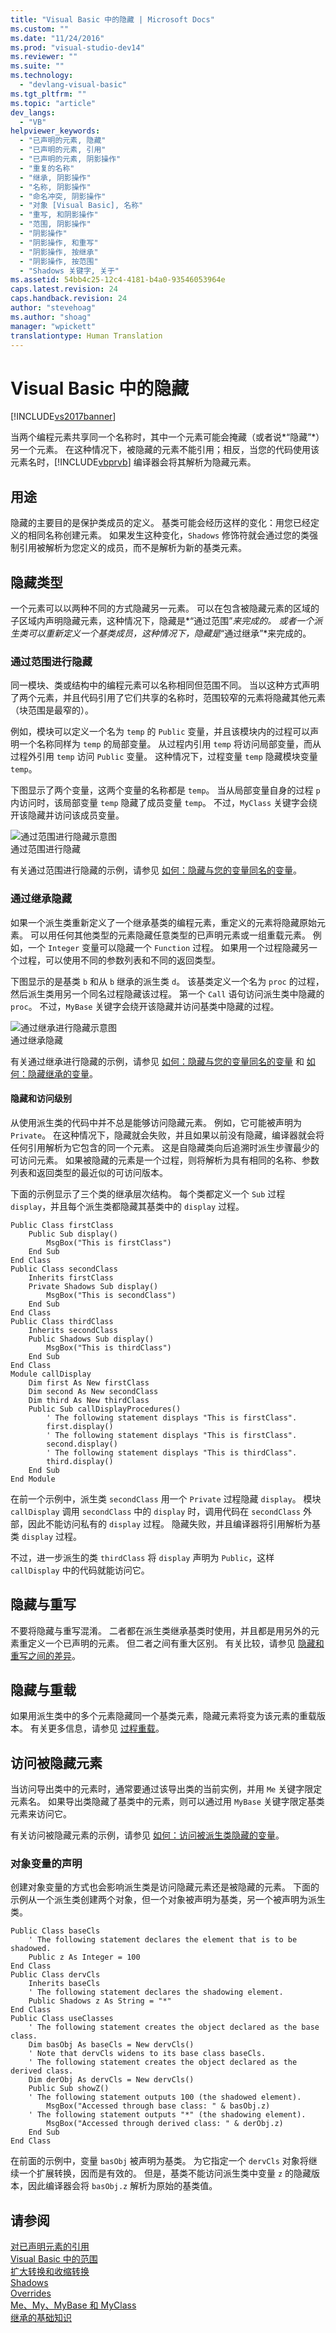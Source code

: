 ```yaml
---
title: "Visual Basic 中的隐藏 | Microsoft Docs"
ms.custom: ""
ms.date: "11/24/2016"
ms.prod: "visual-studio-dev14"
ms.reviewer: ""
ms.suite: ""
ms.technology: 
  - "devlang-visual-basic"
ms.tgt_pltfrm: ""
ms.topic: "article"
dev_langs: 
  - "VB"
helpviewer_keywords: 
  - "已声明的元素, 隐藏"
  - "已声明的元素, 引用"
  - "已声明的元素, 阴影操作"
  - "重复的名称"
  - "继承, 阴影操作"
  - "名称, 阴影操作"
  - "命名冲突, 阴影操作"
  - "对象 [Visual Basic], 名称"
  - "重写, 和阴影操作"
  - "范围, 阴影操作"
  - "阴影操作"
  - "阴影操作, 和重写"
  - "阴影操作, 按继承"
  - "阴影操作, 按范围"
  - "Shadows 关键字, 关于"
ms.assetid: 54bb4c25-12c4-4181-b4a0-93546053964e
caps.latest.revision: 24
caps.handback.revision: 24
author: "stevehoag"
ms.author: "shoag"
manager: "wpickett"
translationtype: Human Translation
---
```

# Visual Basic 中的隐藏
[!INCLUDE[vs2017banner](../../../../csharp/includes/vs2017banner.md)]

当两个编程元素共享同一个名称时，其中一个元素可能会掩藏（或者说*“隐藏”*）另一个元素。  在这种情况下，被隐藏的元素不能引用；相反，当您的代码使用该元素名时，[!INCLUDE[vbprvb](../../../../csharp/programming-guide/concepts/linq/includes/vbprvb_md.md)] 编译器会将其解析为隐藏元素。  
  
## 用途  
 隐藏的主要目的是保护类成员的定义。  基类可能会经历这样的变化：用您已经定义的相同名称创建元素。  如果发生这种变化，`Shadows` 修饰符就会通过您的类强制引用被解析为您定义的成员，而不是解析为新的基类元素。  
  
## 隐藏类型  
 一个元素可以以两种不同的方式隐藏另一元素。  可以在包含被隐藏元素的区域的子区域内声明隐藏元素，这种情况下，隐藏是*“通过范围”*来完成的。  或者一个派生类可以重新定义一个基类成员，这种情况下，隐藏是*“通过继承”*来完成的。  
  
### 通过范围进行隐藏  
 同一模块、类或结构中的编程元素可以名称相同但范围不同。  当以这种方式声明了两个元素，并且代码引用了它们共享的名称时，范围较窄的元素将隐藏其他元素（块范围是最窄的）。  
  
 例如，模块可以定义一个名为 `temp` 的 `Public` 变量，并且该模块内的过程可以声明一个名称同样为 `temp` 的局部变量。  从过程内引用 `temp` 将访问局部变量，而从过程外引用 `temp` 访问 `Public` 变量。  这种情况下，过程变量 `temp` 隐藏模块变量 `temp`。  
  
 下图显示了两个变量，这两个变量的名称都是 `temp`。  当从局部变量自身的过程 `p` 内访问时，该局部变量 `temp` 隐藏了成员变量 `temp`。  不过，`MyClass` 关键字会绕开该隐藏并访问该成员变量。  
  
 ![通过范围进行隐藏示意图](../../../../visual-basic/programming-guide/language-features/declared-elements/media/shadowscope.gif "ShadowScope")  
通过范围进行隐藏  
  
 有关通过范围进行隐藏的示例，请参见 [如何：隐藏与您的变量同名的变量](../../../../visual-basic/programming-guide/language-features/declared-elements/how-to-hide-a-variable-with-the-same-name-as-your-variable.md)。  
  
### 通过继承隐藏  
 如果一个派生类重新定义了一个继承基类的编程元素，重定义的元素将隐藏原始元素。  可以用任何其他类型的元素隐藏任意类型的已声明元素或一组重载元素。  例如，一个 `Integer` 变量可以隐藏一个 `Function` 过程。  如果用一个过程隐藏另一个过程，可以使用不同的参数列表和不同的返回类型。  
  
 下图显示的是基类 `b` 和从 `b` 继承的派生类 `d`。  该基类定义一个名为 `proc` 的过程，然后派生类用另一个同名过程隐藏该过程。  第一个 `Call` 语句访问派生类中隐藏的 `proc`。  不过，`MyBase` 关键字会绕开该隐藏并访问基类中隐藏的过程。  
  
 ![通过继承进行隐藏示意图](../../../../visual-basic/programming-guide/language-features/declared-elements/media/shadowinherit.gif "ShadowInherit")  
通过继承隐藏  
  
 有关通过继承进行隐藏的示例，请参见 [如何：隐藏与您的变量同名的变量](../../../../visual-basic/programming-guide/language-features/declared-elements/how-to-hide-a-variable-with-the-same-name-as-your-variable.md) 和 [如何：隐藏继承的变量](../../../../visual-basic/programming-guide/language-features/declared-elements/how-to-hide-an-inherited-variable.md)。  
  
#### 隐藏和访问级别  
 从使用派生类的代码中并不总是能够访问隐藏元素。  例如，它可能被声明为 `Private`。  在这种情况下，隐藏就会失败，并且如果以前没有隐藏，编译器就会将任何引用解析为它包含的同一个元素。  这是自隐藏类向后追溯时派生步骤最少的可访问元素。  如果被隐藏的元素是一个过程，则将解析为具有相同的名称、参数列表和返回类型的最近似的可访问版本。  
  
 下面的示例显示了三个类的继承层次结构。  每个类都定义一个 `Sub` 过程 `display`，并且每个派生类都隐藏其基类中的 `display` 过程。  
  
```  
Public Class firstClass  
    Public Sub display()  
        MsgBox("This is firstClass")  
    End Sub  
End Class  
Public Class secondClass  
    Inherits firstClass  
    Private Shadows Sub display()  
        MsgBox("This is secondClass")  
    End Sub  
End Class  
Public Class thirdClass  
    Inherits secondClass  
    Public Shadows Sub display()  
        MsgBox("This is thirdClass")  
    End Sub  
End Class  
Module callDisplay  
    Dim first As New firstClass  
    Dim second As New secondClass  
    Dim third As New thirdClass  
    Public Sub callDisplayProcedures()  
        ' The following statement displays "This is firstClass".  
        first.display()  
        ' The following statement displays "This is firstClass".  
        second.display()  
        ' The following statement displays "This is thirdClass".  
        third.display()  
    End Sub  
End Module  
```  
  
 在前一个示例中，派生类 `secondClass` 用一个 `Private` 过程隐藏 `display`。  模块 `callDisplay` 调用 `secondClass` 中的 `display` 时，调用代码在 `secondClass` 外部，因此不能访问私有的 `display` 过程。  隐藏失败，并且编译器将引用解析为基类 `display` 过程。  
  
 不过，进一步派生的类 `thirdClass` 将 `display` 声明为 `Public`，这样 `callDisplay` 中的代码就能访问它。  
  
## 隐藏与重写  
 不要将隐藏与重写混淆。  二者都在派生类继承基类时使用，并且都是用另外的元素重定义一个已声明的元素。  但二者之间有重大区别。  有关比较，请参见 [隐藏和重写之间的差异](../../../../visual-basic/programming-guide/language-features/declared-elements/differences-between-shadowing-and-overriding.md)。  
  
## 隐藏与重载  
 如果用派生类中的多个元素隐藏同一个基类元素，隐藏元素将变为该元素的重载版本。  有关更多信息，请参见 [过程重载](../../../../visual-basic/programming-guide/language-features/procedures/procedure-overloading.md)。  
  
## 访问被隐藏元素  
 当访问导出类中的元素时，通常要通过该导出类的当前实例，并用 `Me` 关键字限定元素名。  如果导出类隐藏了基类中的元素，则可以通过用 `MyBase` 关键字限定基类元素来访问它。  
  
 有关访问被隐藏元素的示例，请参见 [如何：访问被派生类隐藏的变量](../../../../visual-basic/programming-guide/language-features/declared-elements/how-to-access-a-variable-hidden-by-a-derived-class.md)。  
  
### 对象变量的声明  
 创建对象变量的方式也会影响派生类是访问隐藏元素还是被隐藏的元素。  下面的示例从一个派生类创建两个对象，但一个对象被声明为基类，另一个被声明为派生类。  
  
```  
Public Class baseCls  
    ' The following statement declares the element that is to be shadowed.  
    Public z As Integer = 100  
End Class  
Public Class dervCls  
    Inherits baseCls  
    ' The following statement declares the shadowing element.  
    Public Shadows z As String = "*"  
End Class  
Public Class useClasses  
    ' The following statement creates the object declared as the base class.  
    Dim basObj As baseCls = New dervCls()  
    ' Note that dervCls widens to its base class baseCls.  
    ' The following statement creates the object declared as the derived class.  
    Dim derObj As dervCls = New dervCls()  
    Public Sub showZ()   
    ' The following statement outputs 100 (the shadowed element).  
        MsgBox("Accessed through base class: " & basObj.z)  
    ' The following statement outputs "*" (the shadowing element).  
        MsgBox("Accessed through derived class: " & derObj.z)  
    End Sub  
End Class  
```  
  
 在前面的示例中，变量 `basObj` 被声明为基类。  为它指定一个 `dervCls` 对象将继续一个扩展转换，因而是有效的。  但是，基类不能访问派生类中变量 `z` 的隐藏版本，因此编译器会将 `basObj.z` 解析为原始的基类值。  
  
## 请参阅  
 [对已声明元素的引用](../../../../visual-basic/programming-guide/language-features/declared-elements/references-to-declared-elements.md)   
 [Visual Basic 中的范围](../../../../visual-basic/programming-guide/language-features/declared-elements/scope.md)   
 [扩大转换和收缩转换](../../../../visual-basic/programming-guide/language-features/data-types/widening-and-narrowing-conversions.md)   
 [Shadows](../../../../visual-basic/language-reference/modifiers/shadows.md)   
 [Overrides](../../../../visual-basic/language-reference/modifiers/overrides.md)   
 [Me、My、MyBase 和 MyClass](../../../../visual-basic/programming-guide/program-structure/me-my-mybase-and-myclass.md)   
 [继承的基础知识](../../../../visual-basic/programming-guide/language-features/objects-and-classes/inheritance-basics.md)